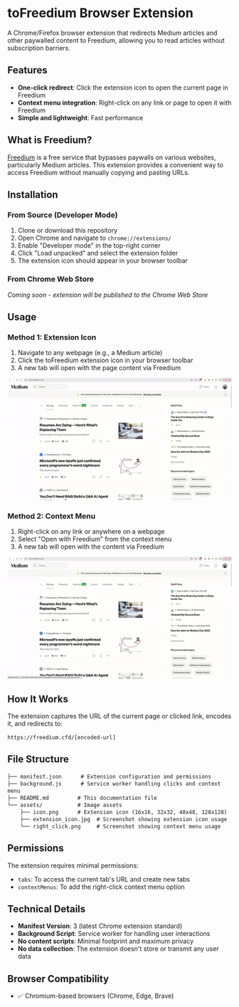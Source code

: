 # toFreedium Browser Extension

A Chrome/Firefox browser extension that redirects Medium articles and other paywalled content to Freedium, allowing you to read articles without subscription barriers.

## Features

- **One-click redirect**: Click the extension icon to open the current page in Freedium
- **Context menu integration**: Right-click on any link or page to open it with Freedium
- **Simple and lightweight**: Fast performance

## What is Freedium?

[Freedium](https://freedium.cfd/) is a free service that bypasses paywalls on various websites, particularly Medium articles. This extension provides a convenient way to access Freedium without manually copying and pasting URLs.

## Installation

### From Source (Developer Mode)

1. Clone or download this repository
2. Open Chrome and navigate to `chrome://extensions/`
3. Enable "Developer mode" in the top-right corner
4. Click "Load unpacked" and select the extension folder
5. The extension icon should appear in your browser toolbar

### From Chrome Web Store

*Coming soon - extension will be published to the Chrome Web Store*

## Usage

### Method 1: Extension Icon
1. Navigate to any webpage (e.g., a Medium article)
2. Click the toFreedium extension icon in your browser toolbar
3. A new tab will open with the page content via Freedium

![Extension Icon Usage](assets/one_click.gif)

### Method 2: Context Menu
1. Right-click on any link or anywhere on a webpage
2. Select "Open with Freedium" from the context menu
3. A new tab will open with the content via Freedium

![Right Click Context Menu](assets/context_menu.gif)

## How It Works

The extension captures the URL of the current page or clicked link, encodes it, and redirects to:
```
https://freedium.cfd/[encoded-url]
```

## File Structure

```
├── manifest.json      # Extension configuration and permissions
├── background.js      # Service worker handling clicks and context menu
├── README.md         # This documentation file
└── assets/           # Image assets
    ├── icon.png      # Extension icon (16x16, 32x32, 48x48, 128x128)
    ├── extension_icon.jpg  # Screenshot showing extension icon usage
    └── right_click.png     # Screenshot showing context menu usage
```

## Permissions

The extension requires minimal permissions:
- `tabs`: To access the current tab's URL and create new tabs
- `contextMenus`: To add the right-click context menu option

## Technical Details

- **Manifest Version**: 3 (latest Chrome extension standard)
- **Background Script**: Service worker for handling user interactions
- **No content scripts**: Minimal footprint and maximum privacy
- **No data collection**: The extension doesn't store or transmit any user data

## Browser Compatibility

- ✅ Chromium-based browsers (Chrome, Edge, Brave)

